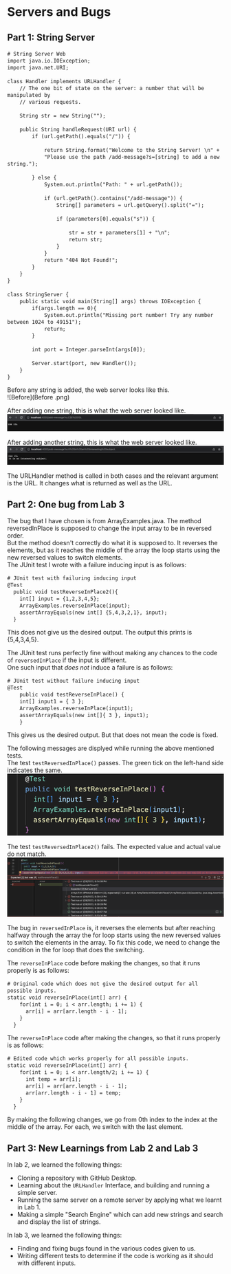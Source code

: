 # Servers and Bugs
## Part 1: String Server
```
# String Server Web
import java.io.IOException;
import java.net.URI;

class Handler implements URLHandler {
    // The one bit of state on the server: a number that will be manipulated by
    // various requests.

    String str = new String("");

    public String handleRequest(URI url) {
        if (url.getPath().equals("/")) {

            return String.format("Welcome to the String Server! \n" +
            "Please use the path /add-message?s=[string] to add a new string.");

        } else {
            System.out.println("Path: " + url.getPath());

            if (url.getPath().contains("/add-message")) {
                String[] parameters = url.getQuery().split("=");

                if (parameters[0].equals("s")) {

                    str = str + parameters[1] + "\n";
                    return str;
                }
            }
            return "404 Not Found!";
        }
    }
}

class StringServer {
    public static void main(String[] args) throws IOException {
        if(args.length == 0){
            System.out.println("Missing port number! Try any number between 1024 to 49151");
            return;
        }

        int port = Integer.parseInt(args[0]);

        Server.start(port, new Handler());
    }
}
```
Before any string is added, the web server looks like this.\
![Before](Before .png)


After adding one string, this is what the web server looked like.\
![One String](OneString.png)


After adding another string, this is what the web server looked like.\
![Multiple String](MultipleStrings.png)


The URLHandler method is called in both cases and the relevant argument is the URL. It changes what is returned as well as the URL.


## Part 2: One bug from Lab 3
The bug that I have chosen is from ArrayExamples.java. The method reversedInPlace is supposed to change the input array to be in reversed order.\
But the method doesn't correctly do what it is supposed to. It reverses the elements, but as it reaches the middle of the array the loop starts
using the new reversed values to switch elements. \
The JUnit test I wrote with a failure inducing input is as follows:
```
# JUnit test with failuring inducing input
@Test
  public void testReverseInPlace2(){
    int[] input = {1,2,3,4,5};
    ArrayExamples.reverseInPlace(input);
    assertArrayEquals(new int[] {5,4,3,2,1}, input);
  }
```
This does not give us the desired output. The output this prints is {5,4,3,4,5}.


The JUnit test runs perfectly fine without making any chances to the code of `reversedInPlace` if the input is different.\
One such input that *does not* induce a failure is as follows:
```
# JUnit test without failure inducing input
@Test 
	public void testReverseInPlace() {
    int[] input1 = { 3 };
    ArrayExamples.reverseInPlace(input1);
    assertArrayEquals(new int[]{ 3 }, input1);
	}
```
This gives us the desired output. But that does not mean the code is fixed.


The following messages are displyed while running the above mentioned tests.\
The test `testReversedInPlace()` passes. The green tick on the left-hand side indicates the same.\
![Successful](Passing_Test.png)


The test `testReversedInPlace2()` fails. The expected value and actual value do not match.\
![Failing](Failure_Inducing_input.png)


The bug in `reversedInPlace` is, it reverses the elements but after reaching halfway through the array the for loop starts using the new reversed values
to switch the elements in the array. To fix this code, we need to change the condition in the for loop that does the switching.


The `reverseInPlace` code before making the changes, so that it runs properly is as follows:
```
# Original code which does not give the desired output for all possible inputs.
static void reverseInPlace(int[] arr) {
    for(int i = 0; i < arr.length; i += 1) {
      arr[i] = arr[arr.length - i - 1];
    }
  }
```


The `reverseInPlace` code after making the changes, so that it runs properly is as follows:
```
# Edited code which works properly for all possible inputs.
static void reverseInPlace(int[] arr) {
    for(int i = 0; i < arr.length/2; i += 1) {
      int temp = arr[i];
      arr[i] = arr[arr.length - i - 1];
      arr[arr.length - i - 1] = temp;
    }
  }
```


By making the following changes, we go from 0th index to the index at the middle of the array. For each, we switch with the last element.


## Part 3: New Learnings from Lab 2 and Lab 3
In lab 2, we learned the following things:
- Cloning a repository with GitHub Desktop.
- Learning about the `URLHandler` Interface, and building and running a simple server.
- Running the same server on a remote server by applying what we learnt in Lab 1.
- Making a simple "Search Engine" which can add new strings and search and display the list of strings.


In lab 3, we learned the following things:
- Finding and fixing bugs found in the various codes given to us.
- Writing different tests to determine if the code is working as it should with different inputs.
